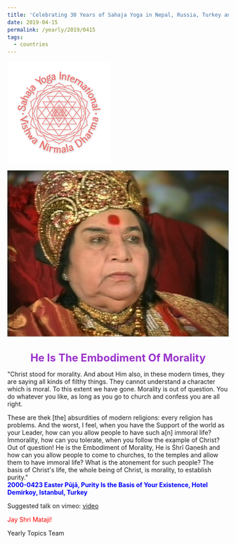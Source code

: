```yaml
---
title: 'Celebrating 30 Years of Sahaja Yoga in Nepal, Russia, Turkey and Ukraine, Post 11'
date: 2019-04-15
permalink: /yearly/2019/0415
tags:
  - countries
---
```


![PICTURE 9](/images/image9.png)

<div style="text-align: center"><img src="/images/image14.png" /></div>

<br>
<p style="color:DarkOrchid; text-align:center">
<font size="+2"><b>He Is The Embodiment Of Morality</b><br></font>
</p>

<p>
"Christ stood for morality. And about Him also, in these modern times, they are saying all kinds of filthy things. They cannot understand a character which is moral. To this extent we have gone. Morality is out of question. You do whatever you like, as long as you go to church and confess you are all right. 

These are thek [the] absurdities of modern religions: every religion has problems. And the worst, I feel, when you have the Support of the world as your Leader, how can you allow people to have such a[n] immoral life? Immorality, how can you tolerate, when you follow the example of Christ? Out of question! He is the Embodiment of Morality, He is Śhrī Gaṇeśh and how can you allow people to come to churches, to the temples and allow them to have immoral life? What is the atonement for such people? The basis of Christ's life, the whole being of Christ, is morality, to establish purity."<br>
<font color="blue"><b>2000-0423 Easter Pūjā, Purity Is the Basis of Your Existence, Hotel Demirkoy, Istanbul, Turkey</b></font><br>
</p>

Suggested talk on vimeo: <a href="https://vimeo.com/88515615"> video</a>

<p style="color:red;">Jay Shri Mataji!<br></p>

Yearly Topics Team